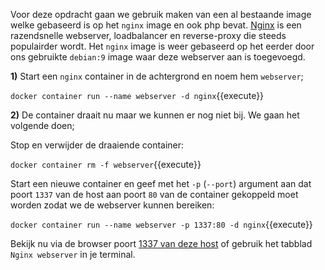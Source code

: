 Voor deze opdracht gaan we gebruik maken van een al bestaande image welke gebaseerd is op het `nginx` image en ook php bevat. [Nginx](https://www.nginx.com/) is een razendsnelle webserver, loadbalancer en reverse-proxy die steeds populairder wordt. Het `nginx` image is weer gebaseerd op het eerder door ons gebruikte `debian:9` image waar deze webserver aan is toegevoegd.

**1)** Start een `nginx` container in de achtergrond en noem hem `webserver`;

`docker container run --name webserver -d nginx`{{execute}}

**2)** De container draait nu maar we kunnen er nog niet bij. We gaan het volgende doen;

Stop en verwijder de draaiende container:

`docker container rm -f webserver`{{execute}}

Start een nieuwe container en geef met het `-p` (`--port`) argument aan dat poort `1337` van de host aan poort `80` van de container gekoppeld moet worden zodat we de webserver kunnen bereiken:

`docker container run --name webserver -p 1337:80 -d nginx`{{execute}}

Bekijk nu via de browser poort [1337 van deze host](https://[[HOST_SUBDOMAIN]]-1337-[[KATACODA_HOST]].environments.katacoda.com/) of gebruik het tabblad `Nginx webserver` in je terminal.